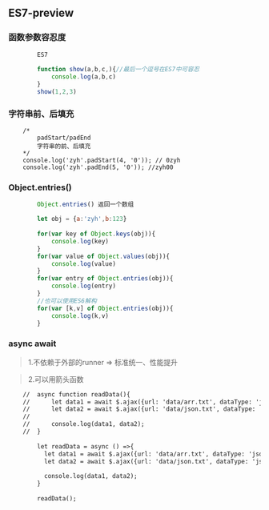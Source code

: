 ## ES7-preview

### 函数参数容忍度

```javascript
		ES7
		
		function show(a,b,c,){//最后一个逗号在ES7中可容忍
			console.log(a,b,c)
		}
		show(1,2,3)
```

### 字符串前、后填充

		/*
			padStart/padEnd
			字符串的前、后填充
		*/
    	console.log('zyh'.padStart(4, '0')); // 0zyh
    	console.log('zyh'.padEnd(5, '0')); //zyh00

### Object.entries()

```javascript
		Object.entries() 返回一个数组
		
		let obj = {a:'zyh',b:123}
		
		for(var key of Object.keys(obj)){
			console.log(key)
		}
		for(var value of Object.values(obj)){
			console.log(value)
		}
		for(var entry of Object.entries(obj)){
			console.log(entry)
		}
		//也可以使用ES6解构
		for(var [k,v] of Object.entries(obj)){
			console.log(k,v)
		}
```

### async await

> 1.不依赖于外部的runner	=>		标准统一、性能提升

> 2.可以用箭头函数

```html
	//	async function readData(){
	//		let data1 = await $.ajax({url: 'data/arr.txt', dataType: 'json'});
	//		let data2 = await $.ajax({url: 'data/json.txt', dataType: 'json'});
	//	
	//		console.log(data1, data2);
	//	}
		
		let readData = async () =>{
		  let data1 = await $.ajax({url: 'data/arr.txt', dataType: 'json'});
		  let data2 = await $.ajax({url: 'data/json.txt', dataType: 'json'});
		
		  console.log(data1, data2);
		}
		
		readData();
```
